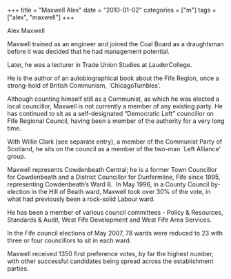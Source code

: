 +++
title = "Maxwell Alex"
date = "2010-01-02"
categories = ["m"]
tags = ["alex", "maxwell"]
+++

Alex Maxwell

Maxwell trained as an engineer and joined the Coal Board as a draughtsman before it was decided that he had management potential.

Later, he was a lecturer in Trade Union Studies at LauderCollege.  

He is the author of an autobiographical book about the Fife Region, once a strong-hold of British Communism, \`ChicagoTumbles’.

Although counting himself still as a Communist, as which he was elected a local councillor, Maxwell is not currently a member of any existing party. He has continued to sit as a self-designated “Democratic Left” councillor on Fife Regional Council, having been a member of the authority for a very long time.

With Willie Clark (see separate entry), a member of the Communist Party of Scotland, he sits on the council as a member of the two-man \`Left Alliance’ group.

Maxwell represents Cowdenbeath Central; he is a former Town Councillor for Cowdenbeath and a District Councillor for Dunfermline, Fife since 1995, representing Cowdenbeath’s Ward 8.  In May 1996, in a County Council by-election in the Hill of Beath ward, Maxwell took over 30% of the vote, in what had previously been a rock-solid Labour ward.

He has been a member of various council committees - Policy & Resources, Standards & Audit, West Fife Development and West Fife Area Services.

In the Fife council elections of May 2007, 78 wards were reduced to 23 with three or four councillors to sit in each ward. 

Maxwell received 1350 first preference votes, by far the highest number, with other successful candidates being spread across the establishment parties.
